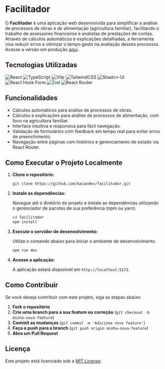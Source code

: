 
# Facilitador

O **Facilitador** é uma aplicação web desenvolvida para simplificar a análise de processos de obras e de alimentação (agricultura familiar), facilitando o trabalho de assessores financeiros e analistas de prestações de contas. Através de cálculos automáticos e explicações detalhadas, a ferramenta visa reduzir erros e otimizar o tempo gasto na avaliação desses processos. Acesse a versão em produção [aqui](https://facilitador.vercel.app).

## Tecnologias Utilizadas

![React](https://img.shields.io/badge/React-20232A?style=for-the-badge&logo=react&logoColor=61DAFB)
![TypeScript](https://img.shields.io/badge/TypeScript-007ACC?style=for-the-badge&logo=typescript&logoColor=white)
![Vite](https://img.shields.io/badge/Vite-646CFF?style=for-the-badge&logo=vite&logoColor=white)
![TailwindCSS](https://img.shields.io/badge/TailwindCSS-06B6D4?style=for-the-badge&logo=tailwindcss&logoColor=white)
![Shadcn-UI](https://img.shields.io/badge/Shadcn--UI-black?style=for-the-badge)
![React Hook Form](https://img.shields.io/badge/React--Hook--Form-EC5990?style=for-the-badge&logo=reacthookform&logoColor=white)
![Zod](https://img.shields.io/badge/Zod-5B21B6?style=for-the-badge)
![React Router](https://img.shields.io/badge/React_Router-CA4245?style=for-the-badge&logo=react-router&logoColor=white)

## Funcionalidades

- Cálculos automáticos para análise de processos de obras.
- Cálculos e explicações para análise de processos de alimentação, com foco na agricultura familiar.
- Interface intuitiva e responsiva para fácil navegação.
- Validação de formulários com feedback em tempo real para evitar erros de preenchimento.
- Navegação entre páginas com histórico e gerenciamento de estado via React Router.

## Como Executar o Projeto Localmente

1. **Clone o repositório:**

   ```bash
   git clone https://github.com/kaiandev/facilitador.git
   ```

2. **Instale as dependências:**

   Navegue até o diretório do projeto e instale as dependências utilizando o gerenciador de pacotes de sua preferência (npm ou yarn).

   ```bash
   cd facilitador
   npm install
   ```

3. **Execute o servidor de desenvolvimento:**

   Utilize o comando abaixo para iniciar o ambiente de desenvolvimento.

   ```bash
   npm run dev
   ```

4. **Acesse a aplicação:**

   A aplicação estará disponível em `http://localhost:5173`.

## Como Contribuir

Se você deseja contribuir com este projeto, siga as etapas abaixo:

1. **Fork o repositório**
2. **Crie uma branch para a sua feature ou correção** (`git checkout -b minha-nova-feature`)
3. **Commit as mudanças** (`git commit -m 'Adiciona nova feature'`)
4. **Faça o push para a branch** (`git push origin minha-nova-feature`)
5. **Abra um Pull Request**

## Licença

Este projeto está licenciado sob a [MIT License](LICENSE).

